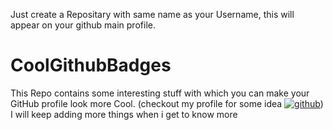 Just create a Repositary with same name as your Username, this will appear on your github main profile.
# CoolGithubBadges
This Repo contains some interesting stuff with which you can make your GitHub profile look more Cool.
(checkout my profile for some idea  [![github](https://img.shields.io/badge/GitHub-000000?style=for-the-badge&logo=GitHub&logoColor=white)](https://github.com/HarshDutt17))
I will keep adding more things when i get to know more

